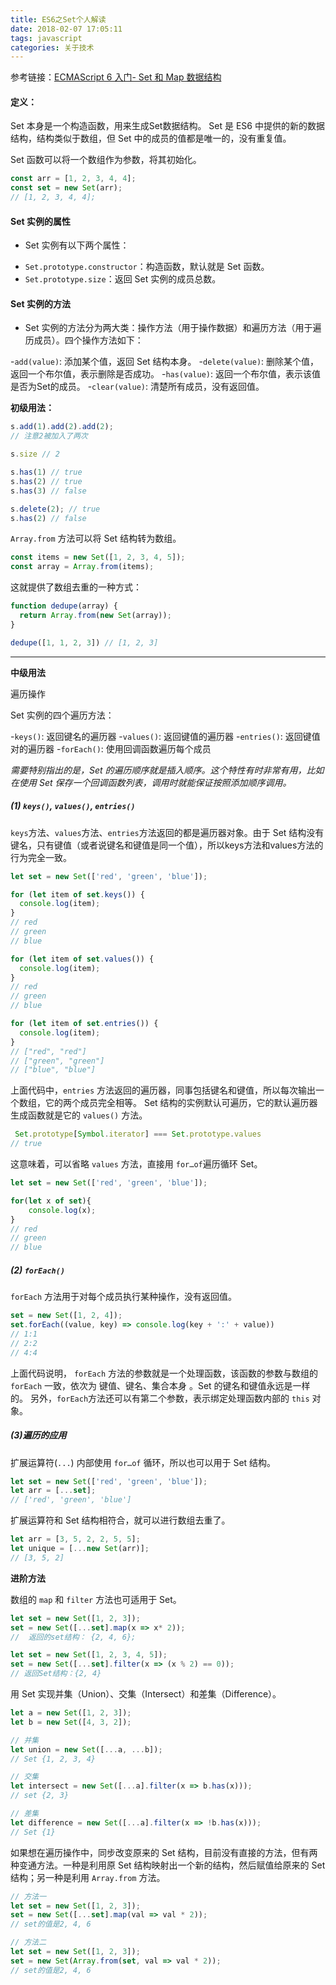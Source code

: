 ```yaml
---
title: ES6之Set个人解读
date: 2018-02-07 17:05:11
tags: javascript
categories: 关于技术
---
```


参考链接：[ECMAScript 6 入门- Set 和 Map 数据结构](http://es6.ruanyifeng.com/#docs/set-map)

#### 定义：
Set 本身是一个构造函数，用来生成Set数据结构。
Set 是 ES6 中提供的新的数据结构，结构类似于数组，但 Set 中的成员的值都是唯一的，没有重复值。

Set 函数可以将一个数组作为参数，将其初始化。
```js
const arr = [1, 2, 3, 4, 4];
const set = new Set(arr);
// [1, 2, 3, 4, 4];
```

#### Set 实例的属性
* Set 实例有以下两个属性：

- `Set.prototype.constructor`：构造函数，默认就是 Set 函数。
- `Set.prototype.size`：返回 Set 实例的成员总数。


#### Set 实例的方法
* Set 实例的方法分为两大类：操作方法（用于操作数据）和遍历方法（用于遍历成员）。四个操作方法如下：

 -`add(value)`: 添加某个值，返回 Set 结构本身。
 -`delete(value)`: 删除某个值，返回一个布尔值，表示删除是否成功。
 -`has(value)`: 返回一个布尔值，表示该值是否为Set的成员。
 -`clear(value)`: 清楚所有成员，没有返回值。

**初级用法：**

```js
s.add(1).add(2).add(2);
// 注意2被加入了两次

s.size // 2

s.has(1) // true
s.has(2) // true
s.has(3) // false

s.delete(2); // true
s.has(2) // false
```

`Array.from` 方法可以将 Set 结构转为数组。
```js
const items = new Set([1, 2, 3, 4, 5]);
const array = Array.from(items);
```

这就提供了数组去重的一种方式：
```js
function dedupe(array) {
  return Array.from(new Set(array));
}

dedupe([1, 1, 2, 3]) // [1, 2, 3]
```

- - - -
**中级用法**

遍历操作 

Set 实例的四个遍历方法：

 -`keys()`: 返回键名的遍历器
 -`values()`: 返回键值的遍历器
 -`entries()`: 返回键值对的遍历器
 -`forEach()`: 使用回调函数遍历每个成员

*需要特别指出的是，Set 的遍历顺序就是插入顺序。这个特性有时非常有用，比如在使用 Set 保存一个回调函数列表，调用时就能保证按照添加顺序调用。*

##### (1) `keys()`, `values()`, `entries()`

`keys`方法、`values`方法、`entries`方法返回的都是遍历器对象。由于 Set 结构没有键名，只有键值（或者说键名和键值是同一个值），所以keys方法和values方法的行为完全一致。

```js
let set = new Set(['red', 'green', 'blue']);

for (let item of set.keys()) {
  console.log(item);
}
// red
// green
// blue

for (let item of set.values()) {
  console.log(item);
}
// red
// green
// blue

for (let item of set.entries()) {
  console.log(item);
}
// ["red", "red"]
// ["green", "green"]
// ["blue", "blue"]
```

上面代码中，`entries` 方法返回的遍历器，同事包括键名和键值，所以每次输出一个数组，它的两个成员完全相等。
Set 结构的实例默认可遍历，它的默认遍历器生成函数就是它的 `values()` 方法。

```js
 Set.prototype[Symbol.iterator] === Set.prototype.values
// true
```

这意味着，可以省略	`values` 方法，直接用	`for…of`遍历循环 Set。
```js
let set = new Set(['red', 'green', 'blue']);

for(let x of set){
	console.log(x);
}
// red
// green
// blue
```

##### (2) `forEach()`

`forEach` 方法用于对每个成员执行某种操作，没有返回值。
```js
set = new Set([1, 2, 4]);
set.forEach((value, key) => console.log(key + ':' + value))
// 1:1
// 2:2
// 4:4
```

上面代码说明， `forEach` 方法的参数就是一个处理函数，该函数的参数与数组的 `forEach` 一致，依次为 键值、键名、集合本身 。Set 的键名和键值永远是一样的。
另外，`forEach`方法还可以有第二个参数，表示绑定处理函数内部的 `this` 对象。

##### (3)遍历的应用

扩展运算符(`...`) 内部使用 `for…of` 循环，所以也可以用于 Set 结构。
```js
let set = new Set(['red', 'green', 'blue']);
let arr = [...set];
// ['red', 'green', 'blue']
```

扩展运算符和 Set 结构相符合，就可以进行数组去重了。
```js
let arr = [3, 5, 2, 2, 5, 5];
let unique = [...new Set(arr)];
// [3, 5, 2]
```

**进阶方法**

数组的 `map` 和 `filter` 方法也可适用于 Set。


```js
let set = new Set([1, 2, 3]);
set = new Set([...set].map(x => x* 2));
//  返回的set结构： {2, 4, 6};

let set = new Set([1, 2, 3, 4, 5]);
set = new Set([...set].filter(x => (x % 2) == 0));
// 返回Set结构：{2, 4}
```

用 Set 实现并集（Union）、交集（Intersect）和差集（Difference）。

```js
let a = new Set([1, 2, 3]);
let b = new Set([4, 3, 2]);

// 并集
let union = new Set([...a, ...b]);
// Set {1, 2, 3, 4}

// 交集
let intersect = new Set([...a].filter(x => b.has(x)));
// set {2, 3}

// 差集
let difference = new Set([...a].filter(x => !b.has(x)));
// Set {1}
```

如果想在遍历操作中，同步改变原来的 Set 结构，目前没有直接的方法，但有两种变通方法。一种是利用原 Set 结构映射出一个新的结构，然后赋值给原来的 Set 结构；另一种是利用 `Array.from` 方法。

```js
// 方法一
let set = new Set([1, 2, 3]);
set = new Set([...set].map(val => val * 2));
// set的值是2, 4, 6

// 方法二
let set = new Set([1, 2, 3]);
set = new Set(Array.from(set, val => val * 2));
// set的值是2, 4, 6
```

